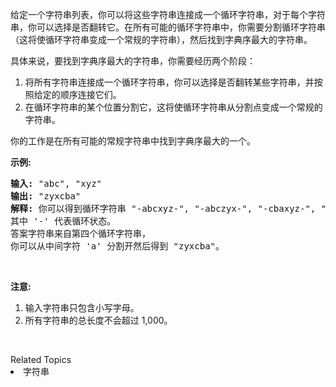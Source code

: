<p>给定一个字符串列表，你可以将这些字符串连接成一个循环字符串，对于每个字符串，你可以选择是否翻转它。在所有可能的循环字符串中，你需要分割循环字符串（这将使循环字符串变成一个常规的字符串），然后找到字典序最大的字符串。</p>

<p>具体来说，要找到字典序最大的字符串，你需要经历两个阶段：</p>

<ol>
	<li>将所有字符串连接成一个循环字符串，你可以选择是否翻转某些字符串，并按照给定的顺序连接它们。</li>
	<li>在循环字符串的某个位置分割它，这将使循环字符串从分割点变成一个常规的字符串。</li>
</ol>

<p>你的工作是在所有可能的常规字符串中找到字典序最大的一个。</p>

<p><strong>示例:</strong></p>

<pre><strong>输入:</strong> &quot;abc&quot;, &quot;xyz&quot;
<strong>输出:</strong> &quot;zyxcba&quot;
<strong>解释:</strong> 你可以得到循环字符串 &quot;-abcxyz-&quot;, &quot;-abczyx-&quot;, &quot;-cbaxyz-&quot;, &quot;-cbazyx-&quot;，
其中 &#39;-&#39; 代表循环状态。 
答案字符串来自第四个循环字符串， 
你可以从中间字符 &#39;a&#39; 分割开然后得到 &quot;zyxcba&quot;。
</pre>

<p>&nbsp;</p>

<p><strong>注意:</strong></p>

<ol>
	<li>输入字符串只包含小写字母。</li>
	<li>所有字符串的总长度不会超过 1,000。</li>
</ol>

<p>&nbsp;</p>
<div><div>Related Topics</div><div><li>字符串</li></div></div>